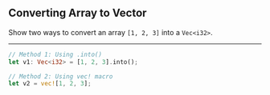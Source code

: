 ## Converting Array to Vector

Show two ways to convert an array `[1, 2, 3]` into a `Vec<i32>`.

---

```rust
// Method 1: Using .into()
let v1: Vec<i32> = [1, 2, 3].into();

// Method 2: Using vec! macro
let v2 = vec![1, 2, 3];
```

